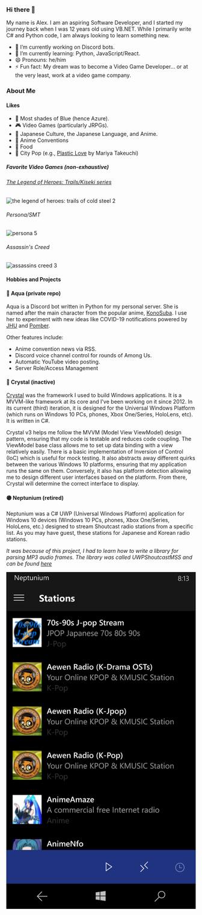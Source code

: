 ### Hi there 👋

My name is Alex. I am an aspiring Software Developer, and I started my journey back when I was 12 years old using VB.NET. While I primarily write C# and Python code, I am always looking to learn something new.

- 🔭 I’m currently working on Discord bots.
- 🌱 I’m currently learning: Python, JavaScript/React.
- 😄 Pronouns: he/him
- ⚡ Fun fact: My dream was to become a Video Game Developer... or at the very least, work at a video game company.

### About Me

#### Likes
- 🔵 Most shades of Blue (hence Azure).
- 🎮 Video Games (particularly JRPGs).
- 🗾 Japanese Culture, the Japanese Language, and Anime.
- 🏨 Anime Conventions
- 🍜 Food
- 🎵 City Pop (e.g., [Plastic Love](https://open.spotify.com/track/7rU6Iebxzlvqy5t857bKFq)  by Mariya Takeuchi)

##### Favorite Video Games (non-exhaustive)
###### [The Legend of Heroes: Trails/Kiseki series](https://en.wikipedia.org/wiki/Trails_(series))
![the legend of heroes: trails of cold steel 2](https://66.media.tumblr.com/60e2ba9af891ec5b8ac6d949ab11a066/tumblr_om3x9tVprc1vxqr9no1_500.gif)

###### Persona/SMT
![persona 5](https://media1.tenor.com/images/1df5e272803cd1e6f3c5c42329d4abff/tenor.gif?itemid=10481671)

###### Assassin's Creed
![assassins creed 3](https://media.giphy.com/media/FHI3DdJU0Kp5m/giphy.gif)


#### Hobbies and Projects
#### 🔵 Aqua (private repo)
Aqua is a Discord bot written in Python for my personal server. She is named after the main character from the popular anime, [KonoSuba](https://en.wikipedia.org/wiki/KonoSuba). I use her to experiment with new ideas like COVID-19 notifications powered by [JHU](https://github.com/CSSEGISandData/COVID-19) and [Pomber](https://github.com/pomber/covid19).

Other features include:
- Anime convention news via RSS.
- Discord voice channel control for rounds of Among Us.
- Automatic YouTube video posting.
- Server Role/Access Management

#### 💎 Crystal (inactive)
[Crystal](https://github.com/AzureKitsune/Crystal) was the framework I used to build Windows applications. It is a MVVM-like framework at its core and I've been working on it since 2012. In its current (third) iteration, it is designed for the Universal Windows Platform (which runs on Windows 10 PCs, phones, Xbox One/Series, HoloLens, etc). It is written in C#.

Crystal v3 helps me follow the MVVM (Model View ViewModel) design pattern, ensuring that my code is testable and reduces code coupling. The ViewModel base class allows me to set up data binding with a view relatively easily. There is a basic implementation of Inversion of Control (IoC) which is useful for mock testing. It also abstracts away different quirks between the various Windows 10 platforms, ensuring that my application runs the same on them. Conversely, it also has platform detection allowing me to design different user interfaces based on the platform. From there, Crystal will determine the correct interface to display.

#### 🟣 Neptunium (retired)
Neptunium was a C# UWP (Universal Windows Platform) application for Windows 10 devices (Windows 10 PCs, phones, Xbox One/Series, HoloLens, etc.) designed to stream Shoutcast radio stations from a specific list. As you may have guest, these stations for Japanese and Korean radio stations.

*It was because of this project, I had to learn how to write a library for parsing MP3 audio frames. The library was called _UWPShoutcastMSS_ and can be found [here](https://github.com/Amrykid/UWPShoutcastMSS)*

![img](https://github.com/Amrykid/Neptunium/raw/master/img/win10m/win10m-2_small.png)

<!--
**AzureKitsune/AzureKitsune** is a ✨ _special_ ✨ repository because its `README.md` (this file) appears on your GitHub profile.

Here are some ideas to get you started:

- 🔭 I’m currently working on ...
- 🌱 I’m currently learning ...
- 👯 I’m looking to collaborate on ...
- 🤔 I’m looking for help with ...
- 💬 Ask me about ...
- 📫 How to reach me: ...
- 😄 Pronouns: ...
- ⚡ Fun fact: ...
-->
